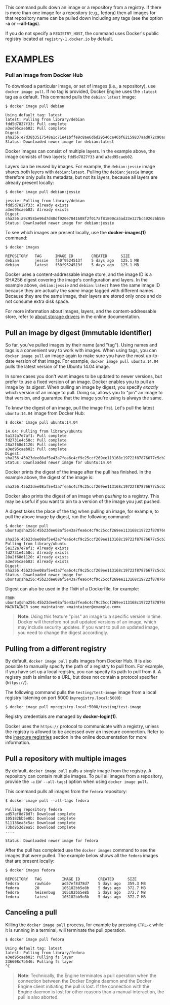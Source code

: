 This command pulls down an image or a repository from a registry. If
there is more than one image for a repository (e.g., fedora) then all
images for that repository name can be pulled down including any tags
(see the option **-a** or **--all-tags**).

If you do not specify a `REGISTRY_HOST`, the command uses Docker's public
registry located at `registry-1.docker.io` by default. 

# EXAMPLES

### Pull an image from Docker Hub

To download a particular image, or set of images (i.e., a repository), use
`docker image pull`. If no tag is provided, Docker Engine uses the `:latest` tag as a
default. This command pulls the `debian:latest` image:

    $ docker image pull debian

    Using default tag: latest
    latest: Pulling from library/debian
    fdd5d7827f33: Pull complete
    a3ed95caeb02: Pull complete
    Digest: sha256:e7d38b3517548a1c71e41bffe9c8ae6d6d29546ce46bf62159837aad072c90aa
    Status: Downloaded newer image for debian:latest

Docker images can consist of multiple layers. In the example above, the image
consists of two layers; `fdd5d7827f33` and `a3ed95caeb02`.

Layers can be reused by images. For example, the `debian:jessie` image shares
both layers with `debian:latest`. Pulling the `debian:jessie` image therefore
only pulls its metadata, but not its layers, because all layers are already
present locally:

    $ docker image pull debian:jessie

    jessie: Pulling from library/debian
    fdd5d7827f33: Already exists
    a3ed95caeb02: Already exists
    Digest: sha256:a9c958be96d7d40df920e7041608f2f017af81800ca5ad23e327bc402626b58e
    Status: Downloaded newer image for debian:jessie

To see which images are present locally, use the **docker-images(1)**
command:

    $ docker images

    REPOSITORY   TAG      IMAGE ID        CREATED      SIZE
    debian       jessie   f50f9524513f    5 days ago   125.1 MB
    debian       latest   f50f9524513f    5 days ago   125.1 MB

Docker uses a content-addressable image store, and the image ID is a SHA256
digest covering the image's configuration and layers. In the example above,
`debian:jessie` and `debian:latest` have the same image ID because they are
actually the *same* image tagged with different names. Because they are the
same image, their layers are stored only once and do not consume extra disk
space.

For more information about images, layers, and the content-addressable store,
refer to [about storage drivers](https://docs.docker.com/storage/storagedriver/)
in the online documentation.


## Pull an image by digest (immutable identifier)

So far, you've pulled images by their name (and "tag"). Using names and tags is
a convenient way to work with images. When using tags, you can `docker image pull` an
image again to make sure you have the most up-to-date version of that image.
For example, `docker image pull ubuntu:14.04` pulls the latest version of the Ubuntu
14.04 image.

In some cases you don't want images to be updated to newer versions, but prefer
to use a fixed version of an image. Docker enables you to pull an image by its
*digest*. When pulling an image by digest, you specify *exactly* which version
of an image to pull. Doing so, allows you to "pin" an image to that version,
and guarantee that the image you're using is always the same.

To know the digest of an image, pull the image first. Let's pull the latest
`ubuntu:14.04` image from Docker Hub:

    $ docker image pull ubuntu:14.04

    14.04: Pulling from library/ubuntu
    5a132a7e7af1: Pull complete
    fd2731e4c50c: Pull complete
    28a2f68d1120: Pull complete
    a3ed95caeb02: Pull complete
    Digest: sha256:45b23dee08af5e43a7fea6c4cf9c25ccf269ee113168c19722f87876677c5cb2
    Status: Downloaded newer image for ubuntu:14.04

Docker prints the digest of the image after the pull has finished. In the example
above, the digest of the image is:

    sha256:45b23dee08af5e43a7fea6c4cf9c25ccf269ee113168c19722f87876677c5cb2

Docker also prints the digest of an image when *pushing* to a registry. This
may be useful if you want to pin to a version of the image you just pushed.

A digest takes the place of the tag when pulling an image, for example, to 
pull the above image by digest, run the following command:

    $ docker image pull ubuntu@sha256:45b23dee08af5e43a7fea6c4cf9c25ccf269ee113168c19722f87876677c5cb2

    sha256:45b23dee08af5e43a7fea6c4cf9c25ccf269ee113168c19722f87876677c5cb2: Pulling from library/ubuntu
    5a132a7e7af1: Already exists
    fd2731e4c50c: Already exists
    28a2f68d1120: Already exists
    a3ed95caeb02: Already exists
    Digest: sha256:45b23dee08af5e43a7fea6c4cf9c25ccf269ee113168c19722f87876677c5cb2
    Status: Downloaded newer image for ubuntu@sha256:45b23dee08af5e43a7fea6c4cf9c25ccf269ee113168c19722f87876677c5cb2

Digest can also be used in the `FROM` of a Dockerfile, for example:

    FROM ubuntu@sha256:45b23dee08af5e43a7fea6c4cf9c25ccf269ee113168c19722f87876677c5cb2
    MAINTAINER some maintainer <maintainer@example.com>

> **Note**: Using this feature "pins" an image to a specific version in time.
> Docker will therefore not pull updated versions of an image, which may include 
> security updates. If you want to pull an updated image, you need to change the
> digest accordingly.

## Pulling from a different registry

By default, `docker image pull` pulls images from Docker Hub. It is also possible to
manually specify the path of a registry to pull from. For example, if you have
set up a local registry, you can specify its path to pull from it. A registry
path is similar to a URL, but does not contain a protocol specifier (`https://`).

The following command pulls the `testing/test-image` image from a local registry
listening on port 5000 (`myregistry.local:5000`):

    $ docker image pull myregistry.local:5000/testing/test-image

Registry credentials are managed by **docker-login(1)**.

Docker uses the `https://` protocol to communicate with a registry, unless the
registry is allowed to be accessed over an insecure connection. Refer to the
[insecure registries](https://docs.docker.com/engine/reference/commandline/dockerd/#insecure-registries)
section in the online documentation for more information.


## Pull a repository with multiple images

By default, `docker image pull` pulls a *single* image from the registry. A repository
can contain multiple images. To pull all images from a repository, provide the
`-a` (or `--all-tags`) option when using `docker image pull`.

This command pulls all images from the `fedora` repository:

    $ docker image pull --all-tags fedora

    Pulling repository fedora
    ad57ef8d78d7: Download complete
    105182bb5e8b: Download complete
    511136ea3c5a: Download complete
    73bd853d2ea5: Download complete
    ....

    Status: Downloaded newer image for fedora

After the pull has completed use the `docker images` command to see the
images that were pulled. The example below shows all the `fedora` images
that are present locally:

    $ docker images fedora

    REPOSITORY   TAG         IMAGE ID        CREATED      SIZE
    fedora       rawhide     ad57ef8d78d7    5 days ago   359.3 MB
    fedora       20          105182bb5e8b    5 days ago   372.7 MB
    fedora       heisenbug   105182bb5e8b    5 days ago   372.7 MB
    fedora       latest      105182bb5e8b    5 days ago   372.7 MB


## Canceling a pull

Killing the `docker image pull` process, for example by pressing `CTRL-c` while it is
running in a terminal, will terminate the pull operation.

    $ docker image pull fedora

    Using default tag: latest
    latest: Pulling from library/fedora
    a3ed95caeb02: Pulling fs layer
    236608c7b546: Pulling fs layer
    ^C

> **Note**: Technically, the Engine terminates a pull operation when the
> connection between the Docker Engine daemon and the Docker Engine client
> initiating the pull is lost. If the connection with the Engine daemon is
> lost for other reasons than a manual interaction, the pull is also aborted.

